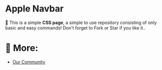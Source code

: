 # Apple Navbar
:apple: This is a simple **CSS page**, a simple to use repository consisting of only basic and easy commands! Don't forget to Fork or Star if you like it..

# 📝 More:
- <a href="https://github.com/KaguwoNetwork"> Our Community </a>

